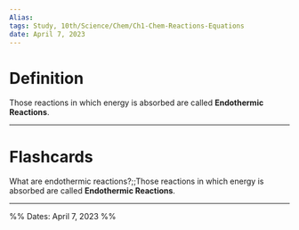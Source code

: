 ```yaml
---
Alias:
tags: Study, 10th/Science/Chem/Ch1-Chem-Reactions-Equations
date: April 7, 2023
---
```

# Definition
Those reactions in which energy is absorbed are called **Endothermic Reactions**.

---
# Flashcards

What are endothermic reactions?;;Those reactions in which energy is absorbed are called **Endothermic Reactions**.
<!--SR:!2025-05-25,553,300-->

---

%%
Dates: April 7, 2023
%%